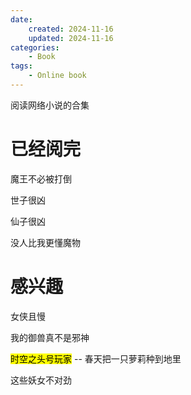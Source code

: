 ```yaml
---
date:
    created: 2024-11-16
    updated: 2024-11-16
categories:
    - Book
tags:
    - Online book
---
```


阅读网络小说的合集
<!-- more -->

# 已经阅完

魔王不必被打倒

世子很凶

仙子很凶

没人比我更懂魔物



# 感兴趣

女侠且慢

我的御兽真不是邪神

<mark>时空之头号玩家</mark>	--	春天把一只萝莉种到地里

这些妖女不对劲